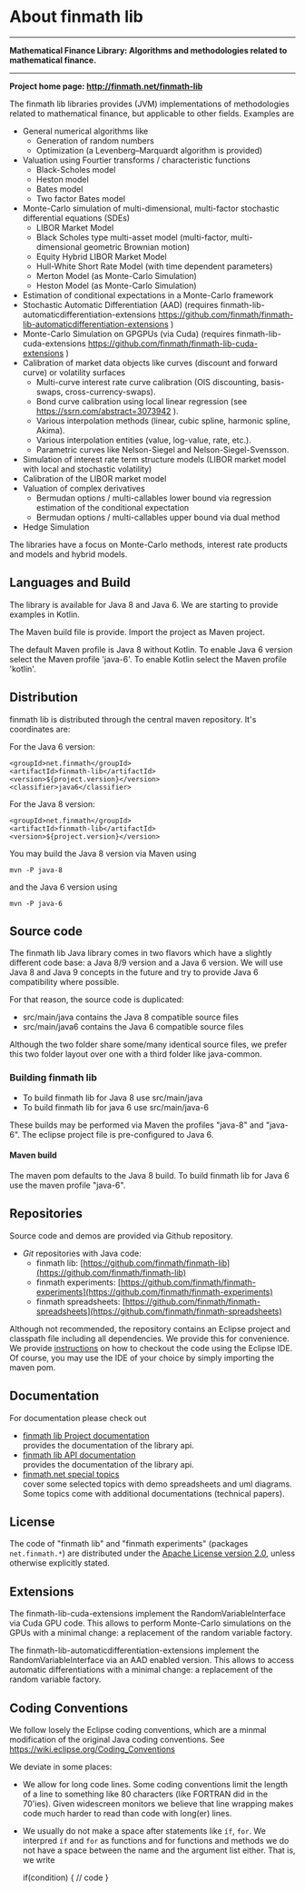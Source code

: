 About finmath lib
==========


****************************************

**Mathematical Finance Library: Algorithms and methodologies related to mathematical finance.**

****************************************

**Project home page: http://finmath.net/finmath-lib**

The finmath lib libraries provides (JVM) implementations of methodologies related to mathematical finance, but applicable to other fields. Examples are

- General numerical algorithms like
    - Generation of random numbers
    - Optimization (a Levenberg–Marquardt algorithm is provided)
- Valuation using Fourtier transforms / characteristic functions
	- Black-Scholes model
	- Heston model
	- Bates model
	- Two factor Bates model
- Monte-Carlo simulation of multi-dimensional, multi-factor stochastic differential equations (SDEs)
    - LIBOR Market Model
    - Black Scholes type multi-asset model (multi-factor, multi-dimensional geometric Brownian motion)
    - Equity Hybrid LIBOR Market Model
    - Hull-White Short Rate Model (with time dependent parameters)
    - Merton Model (as Monte-Carlo Simulation)
    - Heston Model (as Monte-Carlo Simulation)
- Estimation of conditional expectations in a Monte-Carlo framework
- Stochastic Automatic Differentiation (AAD) (requires finmath-lib-automaticdifferentiation-extensions https://github.com/finmath/finmath-lib-automaticdifferentiation-extensions )
- Monte-Carlo Simulation on GPGPUs (via Cuda) (requires finmath-lib-cuda-extensions https://github.com/finmath/finmath-lib-cuda-extensions )
- Calibration of market data objects like curves (discount and forward curve) or volatility surfaces
	- Multi-curve interest rate curve calibration (OIS discounting, basis-swaps, cross-currency-swaps).
	- Bond curve calibration using local linear regression (see https://ssrn.com/abstract=3073942 ).
    - Various interpolation methods (linear, cubic spline, harmonic spline, Akima).
    - Various interpolation entities (value, log-value, rate, etc.).
    - Parametric curves like Nelson-Siegel and Nelson-Siegel-Svensson.
- Simulation of interest rate term structure models (LIBOR market model with local and stochastic volatility)
- Calibration of the LIBOR market model
- Valuation of complex derivatives
    - Bermudan options / multi-callables lower bound via regression estimation of the conditional expectation
    - Bermudan options / multi-callables upper bound via dual method
- Hedge Simulation

The libraries have a focus on Monte-Carlo methods, interest rate products and models and hybrid models.

Languages and Build
--------------------------------------

The library is available for Java 8 and Java 6. We are starting to provide examples in Kotlin.

The Maven build file is provide. Import the project as Maven project.

The default Maven profile is Java 8 without Kotlin. To enable Java 6 version select the Maven profile 'java-6'. To enable Kotlin select the Maven profile 'kotlin'.

Distribution
--------------------------------------

finmath lib is distributed through the central maven repository. It's coordinates are:

For the Java 6 version:

	<groupId>net.finmath</groupId>
	<artifactId>finmath-lib</artifactId>
	<version>${project.version}</version>
	<classifier>java6</classifier>

For the Java 8 version:

	<groupId>net.finmath</groupId>
	<artifactId>finmath-lib</artifactId>
	<version>${project.version}</version>
	
You may build the Java 8 version via Maven using

	mvn -P java-8

and the Java 6 version using

	mvn -P java-6
	
Source code
-------------------------------------

The finmath lib Java library comes in two flavors which have a slightly different code base: a Java 8/9 version and a Java 6 version.
We will use Java 8 and Java 9 concepts in the future and try to provide Java 6 compatibility where possible.

For that reason, the source code is duplicated:
-    src/main/java				contains the Java 8 compatible source files
-    src/main/java6				contains the Java 6 compatible source files

Although the two folder share some/many identical source files, we prefer this two folder layout
over one with a third folder like java-common.


### Building finmath lib

-    To build finmath lib for Java 8 use src/main/java
-    To build finmath lib for java 6 use src/main/java-6

These builds may be performed via Maven the profiles "java-8" and "java-6".
The eclipse project file is pre-configured to Java 6.

#### Maven build

The maven pom defaults to the Java 8 build. To build finmath lib for Java 6 use the maven profile "java-6".



Repositories
-------------------------------------

Source code and demos are provided via Github repository.
			<ul>
				<li>
					<i>Git</i> repositories with Java code:
					<ul>
						<li>
							finmath lib: [https://github.com/finmath/finmath-lib](https://github.com/finmath/finmath-lib)
						</li>
						<li>
							finmath experiments: [https://github.com/finmath/finmath-experiments](https://github.com/finmath/finmath-experiments)
						</li>
						<li>
							finmath spreadsheets: [https://github.com/finmath/finmath-spreadsheets](https://github.com/finmath/finmath-spreadsheets)
						</li>
					</ul>
				</li>
			</ul>

Although not recommended, the repository contains an Eclipse project and classpath file including all dependencies. We provide this for convenience. We provide <a href="/java/subversion">instructions</a> on how to checkout the code using the Eclipse IDE.
Of course, you may use the IDE of your choice by simply importing the maven pom.


Documentation
-------

For documentation please check out

-   [finmath lib Project documentation][]  
    provides the documentation of the library api.
-   [finmath lib API documentation][]  
    provides the documentation of the library api.
-   [finmath.net special topics][]  
    cover some selected topics with demo spreadsheets and uml diagrams.
    Some topics come with additional documentations (technical papers).


License
-------

The code of "finmath lib" and "finmath experiments" (packages
`net.finmath.*`) are distributed under the [Apache License version
2.0][], unless otherwise explicitly stated.
 

  [finmath lib Project documentation]: http://finmath.net/finmath-lib/ 
  [finmath lib API documentation]: http://finmath.net/finmath-lib/apidocs/
  [finmath.net special topics]: http://www.finmath.net/topics
  [Apache License version 2.0]: http://www.apache.org/licenses/LICENSE-2.0.html


Extensions
-------------------------------------

The finmath-lib-cuda-extensions implement the RandomVariableInterface via Cuda GPU code. This allows to perform Monte-Carlo simulations on the GPUs with a minimal change: a replacement of the random variable factory.

The finmath-lib-automaticdifferentiation-extensions implement the RandomVariableInterface via an AAD enabled version. This allows to access automatic differentiations with a minimal change: a replacement of the random variable factory.


Coding Conventions
-------------------------------------

We follow losely the Eclipse coding conventions, which are a minmal modification of the original Java coding conventions. See https://wiki.eclipse.org/Coding_Conventions

We deviate in some places:

-   We allow for long code lines. Some coding conventions limit the length of a line to something like 80 characters (like FORTRAN did in the 70'ies). Given widescreen monitors we believe that line wrapping makes code much harder to read than code with long(er) lines.

-	We usually do not make a space after statements like `íf`, `for`. We interpred `íf` and `for` as functions and for functions and methods we do not have a space between the name and the argument list either. That is, we write

    if(condition) {
      // code
    }
